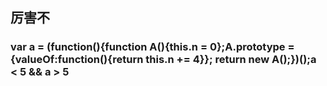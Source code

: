 ## 厉害不
### var a = (function(){function A(){this.n = 0};A.prototype = {valueOf:function(){return this.n += 4}}; return new A();})();a < 5 && a > 5
